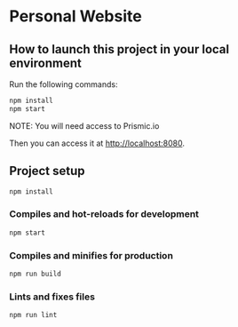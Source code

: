 # Personal Website

## How to launch this project in your local environment

Run the following commands:

```bash
npm install
npm start
```

NOTE: You will need access to Prismic.io

Then you can access it at [http://localhost:8080](http://localhost:8080).

## Project setup

```bash
npm install
```

### Compiles and hot-reloads for development

```bash
npm start
```

### Compiles and minifies for production

```bash
npm run build
```

### Lints and fixes files

```bash
npm run lint
```
